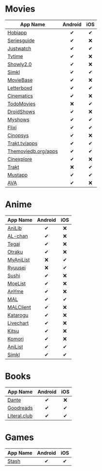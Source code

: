 # Movies

| App Name | Android | iOS | 
|-|:-:|:-:|
| [Hobiapp](https://hobiapp.com/) | ✔ | ✔ |
| [Seriesguide](https://seriesgui.de/) | ✔ | ❌ |
| [Justwatch](https://www.justwatch.com/in/apps) | ✔ | ✔ |
| [Tvtime](https://www.tvtime.com/) | ✔ | ❌ |
| [Showly2.0](https://play.google.com/store/apps/details?id=com.michaldrabik.showly2) | ✔ | ❌ |
| [Simkl](https://simkl.com/apps/?allow) | ✔ | ✔ |
| [MovieBase](https://www.moviebase.app/) | ✔ | ❌ |
| [Letterboxd](https://letterboxd.com/apps/) | ✔ | ✔ |
| [Cinematics](https://play.google.com/store/apps/details?id=com.kkings.cinematics) | ✔ | ❌ |
| [TodoMovies](https://apps.apple.com/app/id792499896) | ❌ | ✔ |
| [DroidShows](https://ltguillaume.github.io/DroidShows/) | ✔ | ❌ |
| [Myshows](https://en.myshows.me/) | ✔ | ✔ |
| [Flixi](https://flixi.com/) | ✔ | ✔ |
| [Cinopsys](https://play.google.com/store/apps/details?id=com.cinopsys.movieshows) | ✔ | ❌ |
| [Trakt.tv/apps](https://trakt.tv/apps) | ✔ | ✔ |
| [Themoviedb.org/apps](https://www.themoviedb.org/apps) | ✔ | ✔ |
| [Cinexplore](https://play.google.com/store/apps/details?id=com.fidloo.cinexplore) | ✔ | ❌ |
| [Trakt](https://trakt.tv/a/trakt-ios) | ❌ | ✔ |
| [Mustapp](https://mustapp.com/) | ✔ | ✔ |
| [AVA](https://play.google.com/store/apps/details?id=de.ava) | ✔ | ❌ |

# Anime

| App Name | Android | iOS | 
|-|:-:|:-:|
| [AniLib](https://play.google.com/store/apps/details?id=com.revolgenx.anilib) | ✔ | ❌ |
| [AL-chan](https://play.google.com/store/apps/details?id=com.zen.alchan) | ✔ | ❌ |
| [Tegai](https://play.google.com/store/apps/details?id=com.Tegaki.anime) | ✔ | ❌ |
| [Otraku](https://github.com/lotusgate/otraku) | ✔ | ❌ |
| [MyAniList](https://apps.apple.com/us/app/myanilist/id741257899) | ❌ | ✔ |
| [Ryuusei](https://apps.apple.com/us/app/ryuusei/id1347721581) | ❌ | ✔ |
| [Sushi](https://play.google.com/store/apps/details?id=com.destructo.sushi_mal) | ✔ | ❌ |
| [MoeList](https://github.com/axiel7/MoeList) | ✔ | ❌ |
| [AnYme](https://github.com/zunjae/AnYme) | ✔ | ❌ |
| [MAL](https://myanimelist.net/) | ✔ | ✔ |
| [MALClient](https://github.com/Drutol/MALClient) | ✔ | ❌ |
| [Katarogu](https://play.google.com/store/apps/details?id=com.apoorvaditya.katarogu) | ✔ | ❌ |
| [Livechart](https://play.google.com/store/apps/details?id=me.livechart.android) | ✔ | ❌ |
| [Kitsu](https://play.google.com/store/apps/details?id=com.everfox.animetrackerandroid) | ✔ | ❌ |
| [Komori](https://play.google.com/store/apps/details?id=app.komori) | ✔ | ❌ |
| [AniList](https://anilist.co/apps) | ✔ | ✔ |
| [Simkl](https://simkl.com/apps/?allow) | ✔ | ✔ |

# Books

| App Name | Android | iOS | 
|-|:-:|:-:|
| [Dante](https://play.google.com/store/apps/details?id=at.shockbytes.dante) | ✔ | ❌ |
| [Goodreads](https://www.goodreads.com/) | ✔ | ✔ |
| [Literal.club](https://literal.club/) | ✔ | ✔ |

# Games

| App Name | Android | iOS | 
|-|:-:|:-:|
| [Stash](https://stash.games/) | ✔ | ✔ |
